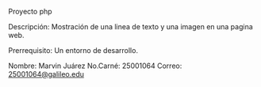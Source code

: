 Proyecto php

Descripción:
Mostración de una linea de texto y una imagen en una pagina web.

Prerrequisito:
Un entorno de desarrollo.

Nombre: Marvin Juárez
No.Carné: 25001064
Correo: 25001064@galileo.edu
